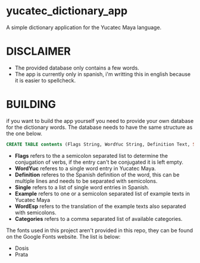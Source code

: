 # yucatec_dictionary_app

A simple dictionary application for the Yucatec Maya language.

# DISCLAIMER
- The provided database only contains a few words.
- The app is currently only in spanish, i'm writting this in english because it is easier to spellcheck.

# BUILDING
if you want to build the app yourself you need to provide your own database for the dictionary words. The database needs to have
the same structure as the one below.

```sql
CREATE TABLE contents (Flags String, WordYuc String, Definition Text, Single String, Example Text, WordEsp String, Categories String)
```

- **Flags** refers to the a semicolon separated list to determine the conjugation of verbs, if the entry can't be conjugated it is left empty.
- **WordYuc** referes to a single word entry in Yucatec Maya.
- **Definition** referes to the Spanish definition of the word, this can be multiple lines and needs to be separated with semicolons.
- **Single** refers to a list of single word entries in Spanish.
- **Example** refers to one or a semicolon separated list of example texts in Yucatec Maya
- **WordEsp** refers to the translation of the example texts also separated with semicolons.
- **Categories** refers to a comma separated list of available categories.

The fonts used in this project aren't provided in this repo, they can be found on the Google Fonts website. The list is below:
- Dosis
- Prata
